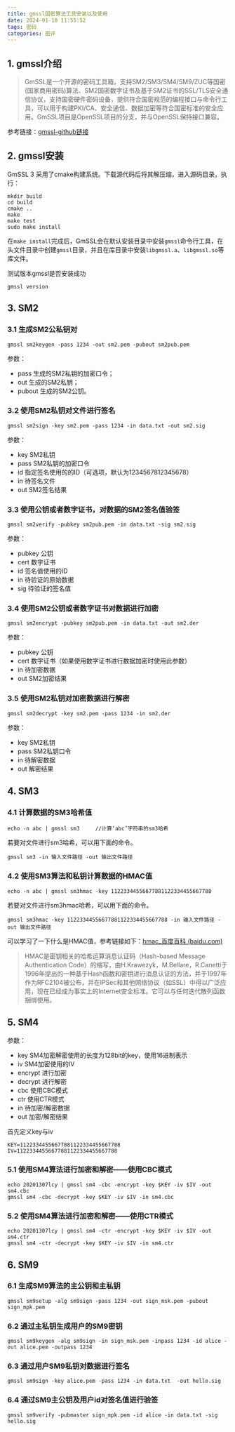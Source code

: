 ```yaml
---
title: gmssl国密算法工具安装以及使用
date: 2024-01-10 11:55:52
tags: 密码
categories: 密评
---
```


## 1. gmssl介绍

> GmSSL是一个开源的密码工具箱，支持SM2/SM3/SM4/SM9/ZUC等国密(国家商用密码)算法、SM2国密数字证书及基于SM2证书的SSL/TLS安全通信协议，支持国密硬件密码设备，提供符合国密规范的编程接口与命令行工具，可以用于构建PKI/CA、安全通信、数据加密等符合国密标准的安全应用。GmSSL项目是OpenSSL项目的分支，并与OpenSSL保持接口兼容。

参考链接：[gmssl-github链接](https://github.com/guanzhi/GmSSL)

## 2. gmssl安装

GmSSL 3 采用了cmake构建系统。下载源代码后将其解压缩，进入源码目录，执行：

```
mkdir build
cd build
cmake ..
make
make test
sudo make install
```

在`make install`完成后，GmSSL会在默认安装目录中安装`gmssl`命令行工具，在头文件目录中创建`gmssl`目录，并且在库目录中安装`libgmssl.a`、`libgmssl.so`等库文件。

测试版本gmssl是否安装成功

```
gmssl version
```

## 3. SM2

### 3.1 生成SM2公私钥对

```
gmssl sm2keygen -pass 1234 -out sm2.pem -pubout sm2pub.pem
```

参数：

- pass 生成的SM2私钥的加密口令；
- out 生成的SM2私钥；
- pubout 生成的SM2公钥。

### 3.2 使用SM2私钥对文件进行签名

```
gmssl sm2sign -key sm2.pem -pass 1234 -in data.txt -out sm2.sig
```

参数：

- key SM2私钥
- pass SM2私钥的加密口令
- id 指定签名使用的的ID（可选项，默认为1234567812345678）
- in 待签名文件
- out SM2签名结果

### 3.3 使用公钥或者数字证书，对数据的SM2签名值验签

```
gmssl sm2verify -pubkey sm2pub.pem -in data.txt -sig sm2.sig
```

参数：

- pubkey 公钥
- cert 数字证书
- id 签名值使用的ID
- in 待验证的原始数据
- sig 待验证的签名值

### 3.4 使用SM2公钥或者数字证书对数据进行加密

```
gmssl sm2encrypt -pubkey sm2pub.pem -in data.txt -out sm2.der
```

参数：

- pubkey 公钥
- cert 数字证书（如果使用数字证书进行数据加密时使用此参数）
- in 待加密数据
- out SM2加密结果

### 3.5 使用SM2私钥对加密数据进行解密

```
gmssl sm2decrypt -key sm2.pem -pass 1234 -in sm2.der
```

参数：

- key SM2私钥
- pass SM2私钥口令
- in 待解密数据
- out 解密结果

## 4. SM3

### 4.1 计算数据的SM3哈希值

```
echo -n abc | gmssl sm3		//计算‘abc’字符串的sm3哈希
```

若要对文件进行sm3哈希，可以用下面的命令。

```
gmssl sm3 -in 输入文件路径 -out 输出文件路径
```

### 4.2 使用SM3算法和私钥计算数据的HMAC值

```
echo -n abc | gmssl sm3hmac -key 11223344556677881122334455667788
```

若要对文件进行sm3hmac哈希，可以用下面的命令。

```
gmssl sm3hmac -key 11223344556677881122334455667788 -in 输入文件路径 -out 输出文件路径
```



可以学习了一下什么是HMAC值，参考链接如下：[hmac_百度百科 (baidu.com)](https://baike.baidu.com/item/hmac/7307543)

> HMAC是密钥相关的哈希运算消息认证码（Hash-based Message Authentication Code）的缩写，由H.Krawezyk，M.Bellare，R.Canetti于1996年提出的一种基于Hash函数和密钥进行消息认证的方法，并于1997年作为RFC2104被公布，并在IPSec和其他网络协议（如SSL）中得以广泛应用，现在已经成为事实上的Internet安全标准。它可以与任何迭代散列函数捆绑使用。

## 5. SM4

参数：

- key SM4加密解密使用的长度为128bit的key，使用16进制表示
- iv SM4加密使用的IV
- encrypt 进行加密
- decrypt 进行解密
- cbc 使用CBC模式
- ctr 使用CTR模式
- in 待加密/解密数据
- out 加密/解密结果

首先定义key与iv

```
KEY=11223344556677881122334455667788
IV=11223344556677881122334455667788
```

### 5.1 使用SM4算法进行加密和解密——使用CBC模式

```
echo 20201307lcy | gmssl sm4 -cbc -encrypt -key $KEY -iv $IV -out sm4.cbc
gmssl sm4 -cbc -decrypt -key $KEY -iv $IV -in sm4.cbc
```

### 5.2 使用SM4算法进行加密和解密——使用CTR模式

```
echo 20201307lcy | gmssl sm4 -ctr -encrypt -key $KEY -iv $IV -out sm4.ctr
gmssl sm4 -ctr -decrypt -key $KEY -iv $IV -in sm4.ctr
```

## 6. SM9

### 6.1 生成SM9算法的主公钥和主私钥

```
gmssl sm9setup -alg sm9sign -pass 1234 -out sign_msk.pem -pubout sign_mpk.pem
```

### 6.2 通过主私钥生成用户的SM9密钥

```
gmssl sm9keygen -alg sm9sign -in sign_msk.pem -inpass 1234 -id alice -out alice.pem -outpass 1234
```

### 6.3 通过用户SM9私钥对数据进行签名

```
gmssl sm9sign -key alice.pem -pass 1234 -in data.txt  -out hello.sig
```

### 6.4 通过SM9主公钥及用户id对签名值进行验签

```
gmssl sm9verify -pubmaster sign_mpk.pem -id alice -in data.txt -sig hello.sig
```

